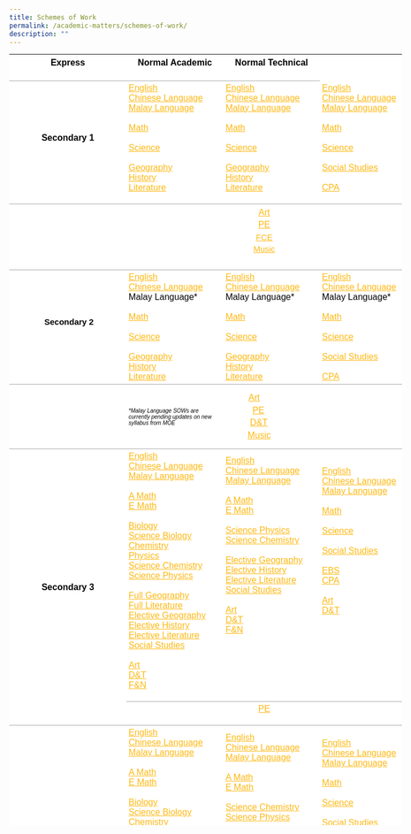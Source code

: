 ```yaml
---
title: Schemes of Work
permalink: /academic-matters/schemes-of-work/
description: ""
---
```

<table class="ive_eobj_center iveo_table ives_tab_simple" style="margin: auto; outline: 0px; padding: 0px; border-collapse: collapse; clear: both; border: none; color: rgb(0, 0, 0); font-family: Poppins, sans-serif; font-size: 16px; font-style: normal; font-variant-ligatures: normal; font-variant-caps: normal; font-weight: 400; letter-spacing: normal; orphans: 2; text-align: left; text-transform: none; white-space: normal; widows: 2; word-spacing: 0px; -webkit-text-stroke-width: 0px; background-color: rgb(255, 255, 255); text-decoration-thickness: initial; text-decoration-style: initial; text-decoration-color: initial; width: 711px; height: 1395px;"><tbody class="" style="margin: 0px; outline: 0px; padding: 0px;"><tr class="" style="margin: 0px; outline: 0px; padding: 0px;"><td width="140" class="" style="margin: 0px; outline: 0px; padding: 4px; text-align: left; background-color: transparent; border-bottom: 1px solid rgb(170, 170, 170); color: inherit; width: 206px;"><p class="" align="center" style="margin: 0px 0px 1em; outline: 0px; padding: 0px; line-height: 22.4px;"><b class="" style="margin: 0px; outline: 0px; padding: 0px;">Express</b></p></td><td width="142" class="" style="margin: 0px; outline: 0px; padding: 4px; text-align: left; background-color: transparent; border-bottom: 1px solid rgb(170, 170, 170); color: inherit; width: 168px;"><p class="" align="center" style="margin: 0px 0px 1em; outline: 0px; padding: 0px; line-height: 22.4px;"><b class="" style="margin: 0px; outline: 0px; padding: 0px;">Normal Academic</b></p></td><td width="142" class="" style="margin: 0px; outline: 0px; padding: 4px; text-align: left; background-color: transparent; border-bottom: 1px solid rgb(170, 170, 170); color: inherit; width: 168px;"><p class="" align="center" style="margin: 0px 0px 1em; outline: 0px; padding: 0px; line-height: 22.4px;"><b class="" style="margin: 0px; outline: 0px; padding: 0px;">Normal Technical</b></p></td></tr><tr class="" style="margin: 0px; outline: 0px; padding: 0px;"><td width="143" class="" style="margin: 0px; outline: 0px; padding: 4px; text-align: left; background-color: transparent; border-bottom: 1px solid rgb(170, 170, 170); color: inherit;"><p class="" align="center" style="margin: 0px 0px 1em; outline: 0px; padding: 0px; line-height: 22.4px;"><b class="" style="margin: 0px; outline: 0px; padding: 0px;">Secondary 1</b></p></td><td width="140" class="" style="margin: 0px; outline: 0px; padding: 4px; text-align: left; background-color: transparent; border-bottom: 1px solid rgb(170, 170, 170); color: inherit;"><a href="/files/1E%20EL%20SOW%20Outline%202022.pdf" target="" style="margin: 0px; outline: 0px; padding: 0px; color: rgb(253, 184, 19); font-weight: 500; text-decoration: underline;">English</a><br style="margin: 0px; outline: 0px; padding: 0px;"><a href="/files/1E%20CL%20SOW%202022%20(Parents).pdf" target="" style="margin: 0px; outline: 0px; padding: 0px; color: rgb(253, 184, 19); font-weight: 500; text-decoration: underline;">Chinese Language</a><br style="margin: 0px; outline: 0px; padding: 0px;"><a href="/files/1E%20ML%20Semester%201%20SOW%20for%20Parents%202022.pdf" target="" style="margin: 0px; outline: 0px; padding: 0px; color: rgb(253, 184, 19); font-weight: 500; text-decoration: underline;">Malay Language</a><br style="margin: 0px; outline: 0px; padding: 0px;"><br style="margin: 0px; outline: 0px; padding: 0px;"><a href="/files/1E%20Math%20SOW%202022%20for%20Parents.pdf" target="" style="margin: 0px; outline: 0px; padding: 0px; color: rgb(253, 184, 19); font-weight: 500; text-decoration: underline;">Math</a><br style="margin: 0px; outline: 0px; padding: 0px;"><br style="margin: 0px; outline: 0px; padding: 0px;"><a href="/files/1ENA%20Lower%20Sec%20Science%20SOW%202022%20(Parents).pdf" target="" style="margin: 0px; outline: 0px; padding: 0px; color: rgb(253, 184, 19); font-weight: 500; text-decoration: underline;">Science</a><br style="margin: 0px; outline: 0px; padding: 0px;"><br style="margin: 0px; outline: 0px; padding: 0px;"><a href="/files/1E%20GY%20SOW%202022%20(Parents).pdf" target="" style="margin: 0px; outline: 0px; padding: 0px; color: rgb(253, 184, 19); font-weight: 500; text-decoration: underline;">Geography</a><br style="margin: 0px; outline: 0px; padding: 0px;"><a href="/files/1E%20HY%20SOW%202022%20(Parents).pdf" target="" style="margin: 0px; outline: 0px; padding: 0px; color: rgb(253, 184, 19); font-weight: 500; text-decoration: underline;">History</a><br style="margin: 0px; outline: 0px; padding: 0px;"><a href="/files/1E_NA%20Lit%20SOW%20Outline%202022.pdf" target="" style="margin: 0px; outline: 0px; padding: 0px; color: rgb(253, 184, 19); font-weight: 500; text-decoration: underline;">Literature</a><br style="margin: 0px; outline: 0px; padding: 0px;"><p class="" style="margin: 0px 0px 1em; outline: 0px; padding: 0px; line-height: 22.4px;"></p></td><td width="142" class="" style="margin: 0px; outline: 0px; padding: 4px; text-align: left; background-color: transparent; border-bottom: 1px solid rgb(170, 170, 170); color: inherit;"><a href="/files/1NA%20EL%20SOW%20Outline%202022.pdf" target="" style="margin: 0px; outline: 0px; padding: 0px; color: rgb(253, 184, 19); font-weight: 500; text-decoration: underline;">English</a><br style="margin: 0px; outline: 0px; padding: 0px;"><a href="/files/1N%20CL%20SOW%202022%20(Parents).pdf" target="" style="margin: 0px; outline: 0px; padding: 0px; color: rgb(253, 184, 19); font-weight: 500; text-decoration: underline;">Chinese Language</a><br style="margin: 0px; outline: 0px; padding: 0px;"><a href="/files/1NA%20ML%20Semester%201%20SOW%20for%20Parents%202022.pdf" target="" style="margin: 0px; outline: 0px; padding: 0px; color: rgb(253, 184, 19); font-weight: 500; text-decoration: underline;">Malay Language</a><br style="margin: 0px; outline: 0px; padding: 0px;"><br style="margin: 0px; outline: 0px; padding: 0px;"><a href="/files/1NA%20Math%20SOW%202022%20for%20Parents.pdf" target="" style="margin: 0px; outline: 0px; padding: 0px; color: rgb(253, 184, 19); font-weight: 500; text-decoration: underline;">Math</a><br style="margin: 0px; outline: 0px; padding: 0px;"><br style="margin: 0px; outline: 0px; padding: 0px;"><a href="/files/1E_NA%20Lower%20Sec%20Science%20SOW%202022%20(Parents).pdf" target="" style="margin: 0px; outline: 0px; padding: 0px; color: rgb(253, 184, 19); font-weight: 500; text-decoration: underline;">Science</a><br style="margin: 0px; outline: 0px; padding: 0px;"><br style="margin: 0px; outline: 0px; padding: 0px;"><a href="/files/1N%20GY%20SOW%202022%20(Parents).pdf" target="" style="margin: 0px; outline: 0px; padding: 0px; color: rgb(253, 184, 19); font-weight: 500; text-decoration: underline;">Geography</a><br style="margin: 0px; outline: 0px; padding: 0px;"><a href="/files/1NA%20HY%20SOW%202022%20(Parents).pdf" target="" style="margin: 0px; outline: 0px; padding: 0px; color: rgb(253, 184, 19); font-weight: 500; text-decoration: underline;">History</a><br style="margin: 0px; outline: 0px; padding: 0px;"><a href="/files/1E-NA%20Lit%20SOW%20Outline%202022.pdf" target="" style="margin: 0px; outline: 0px; padding: 0px; color: rgb(253, 184, 19); font-weight: 500; text-decoration: underline;">Literature</a><br style="margin: 0px; outline: 0px; padding: 0px;"><p class="" style="margin: 0px 0px 1em; outline: 0px; padding: 0px; line-height: 22.4px;"></p></td><td width="142" class="" style="margin: 0px; outline: 0px; padding: 4px; text-align: left; background-color: transparent; border-bottom: 1px solid rgb(170, 170, 170); color: inherit;"><a href="/files/1NT%20EL%20SOW%20Outline%202022.pdf" target="" style="margin: 0px; outline: 0px; padding: 0px; color: rgb(253, 184, 19); font-weight: 500; text-decoration: underline;">English</a><br style="margin: 0px; outline: 0px; padding: 0px;"><a href="/files/1NT%20CL%20SOW%202022%20(Parents).pdf" target="" style="margin: 0px; outline: 0px; padding: 0px; color: rgb(253, 184, 19); font-weight: 500; text-decoration: underline;">Chinese Language</a><br style="margin: 0px; outline: 0px; padding: 0px;"><a href="/files/1NT%20ML%20Semester%201%20SOW%20for%20Parents%202022.pdf" target="" style="margin: 0px; outline: 0px; padding: 0px; color: rgb(253, 184, 19); font-weight: 500; text-decoration: underline;">Malay Language</a><br style="margin: 0px; outline: 0px; padding: 0px;"><br style="margin: 0px; outline: 0px; padding: 0px;"><a href="/files/1NT%20Math%20SOW%202022%20for%20Parents.pdf" target="" style="margin: 0px; outline: 0px; padding: 0px; color: rgb(253, 184, 19); font-weight: 500; text-decoration: underline;">Math</a><br style="margin: 0px; outline: 0px; padding: 0px;"><br style="margin: 0px; outline: 0px; padding: 0px;"><a href="/files/1NT%20LSS%20Science%20SOW%202022%20(Parents).pdf" target="" style="margin: 0px; outline: 0px; padding: 0px; color: rgb(253, 184, 19); font-weight: 500; text-decoration: underline;">Science</a><br style="margin: 0px; outline: 0px; padding: 0px;"><br style="margin: 0px; outline: 0px; padding: 0px;"><a href="/files/1NT%20SS%20SOW%202022%20(Parents).pdf" target="" style="margin: 0px; outline: 0px; padding: 0px; color: rgb(253, 184, 19); font-weight: 500; text-decoration: underline;">Social Studies</a><br style="margin: 0px; outline: 0px; padding: 0px;"><br style="margin: 0px; outline: 0px; padding: 0px;"><a href="/files/Sec%201NT%20CPA%20SOW%202022%20(Parents).pdf" target="" style="margin: 0px; outline: 0px; padding: 0px; color: rgb(253, 184, 19); font-weight: 500; text-decoration: underline;">CPA</a><br style="margin: 0px; outline: 0px; padding: 0px;"><p class="" style="margin: 0px 0px 1em; outline: 0px; padding: 0px; line-height: 22.4px;"></p></td></tr><tr style="margin: 0px; outline: 0px; padding: 0px;"><td style="margin: 0px; outline: 0px; padding: 4px; text-align: left; background-color: transparent; border-bottom: 1px solid rgb(170, 170, 170); color: inherit;">&nbsp;</td><td colspan="3" style="margin: 0px; outline: 0px; padding: 4px; text-align: left; background-color: transparent; border-bottom: 1px solid rgb(170, 170, 170); color: inherit;"><div style="margin: 0px; outline: 0px; padding: 0px; line-height: 22.4px; text-align: center;"><a href="/files/Sec%201%20Art%20SOW%202022%20(Parents).pdf" target="" style="margin: 0px; outline: 0px; padding: 0px; color: rgb(253, 184, 19); font-weight: 500; text-decoration: underline;">Art</a></div><div style="margin: 0px; outline: 0px; padding: 0px; line-height: 22.4px; text-align: center;"><a href="/files/Sec%201%20PE%20Semester%201%20SOW%20for%20Parents%202022.pdf" target="" style="margin: 0px; outline: 0px; padding: 0px; color: rgb(253, 184, 19); font-weight: 500; text-decoration: underline;">PE</a></div><div style="margin: 0px; outline: 0px; padding: 0px; line-height: 21.8508px; text-align: center;"><span style="margin: 0px; outline: 0px; padding: 0px; font-size: calc(0.104667vw + 14px);"><a href="/files/Sec%201%20FCE%20SOW%202022%20(Parents).pdf" target="" style="margin: 0px; outline: 0px; padding: 0px; color: rgb(253, 184, 19); font-weight: 500; text-decoration: underline;">FCE</a></span></div><div style="margin: 0px; outline: 0px; padding: 0px; line-height: 21.8508px; text-align: center;"><span style="margin: 0px; outline: 0px; padding: 0px; font-size: calc(0.104667vw + 14px);"><a href="/files/Sec%201%20Music%20SOW%20(for%20parents)%202022.pdf" target="" style="margin: 0px; outline: 0px; padding: 0px; color: rgb(253, 184, 19); font-weight: 500; text-decoration: underline;">Music</a></span></div><div style="margin: 0px; outline: 0px; padding: 0px; line-height: 21.8508px; text-align: center;"><br style="margin: 0px; outline: 0px; padding: 0px;"></div></td></tr><tr style="margin: 0px; outline: 0px; padding: 0px;"><td style="margin: 0px; outline: 0px; padding: 4px; text-align: left; background-color: transparent; border-bottom: 1px solid rgb(170, 170, 170); color: inherit;"><div style="margin: 0px; outline: 0px; padding: 0px; line-height: 22.4px; text-align: center;"><span style="margin: 0px; outline: 0px; padding: 0px; background-color: transparent; color: inherit; font-size: calc(0.104667vw + 14px);">&nbsp;</span><b style="margin: 0px; outline: 0px; padding: 0px; background-color: transparent; color: inherit; font-size: calc(0.104667vw + 14px);"></b><b class="" style="margin: 0px; outline: 0px; padding: 0px; background-color: transparent; color: inherit; font-family: Raleway, sans-serif; font-size: 15px;">Secondary 2</b></div><br style="margin: 0px; outline: 0px; padding: 0px;"></td><td style="margin: 0px; outline: 0px; padding: 4px; text-align: left; background-color: transparent; border-bottom: 1px solid rgb(170, 170, 170); color: inherit;"><a href="/files/2E%20EL%20SOW%20Outline%20EL%202022.pdf" target="" style="margin: 0px; outline: 0px; padding: 0px; color: rgb(253, 184, 19); font-weight: 500; text-decoration: underline;">English</a><br style="margin: 0px; outline: 0px; padding: 0px;"><a href="/files/2E%20CL%20Semester%201%20SOW%202022%20(Parents).pdf" target="" style="margin: 0px; outline: 0px; padding: 0px; color: rgb(253, 184, 19); font-weight: 500; text-decoration: underline;">Chinese Language</a><br style="margin: 0px; outline: 0px; padding: 0px;">Malay Language*&nbsp;<br style="margin: 0px; outline: 0px; padding: 0px;"><br style="margin: 0px; outline: 0px; padding: 0px;"><a href="/files/2E%20Math%20SOW%202022%20for%20Parents.pdf" target="" style="margin: 0px; outline: 0px; padding: 0px; color: rgb(253, 184, 19); font-weight: 500; text-decoration: underline;">Math</a><br style="margin: 0px; outline: 0px; padding: 0px;"><br style="margin: 0px; outline: 0px; padding: 0px;"><a href="/files/2ENA%20Lower%20Sec%20Science%20SOW%202022%20(Parents).pdf" target="" style="margin: 0px; outline: 0px; padding: 0px; color: rgb(253, 184, 19); font-weight: 500; text-decoration: underline;">Science</a><br style="margin: 0px; outline: 0px; padding: 0px;"><br style="margin: 0px; outline: 0px; padding: 0px;"><a href="/files/2E%20GY%20SOW%202022%20(Parents).pdf" target="" style="margin: 0px; outline: 0px; padding: 0px; color: rgb(253, 184, 19); font-weight: 500; text-decoration: underline;">Geography</a><br style="margin: 0px; outline: 0px; padding: 0px;"><a href="/files/2E%20HY%20SOW%202022%20(Parents).pdf" target="" style="margin: 0px; outline: 0px; padding: 0px; color: rgb(253, 184, 19); font-weight: 500; text-decoration: underline;">History</a><br style="margin: 0px; outline: 0px; padding: 0px;"><a href="/files/2E_NA%20Lit%20SOW%20Outline%202022.pdf" target="" style="margin: 0px; outline: 0px; padding: 0px; color: rgb(253, 184, 19); font-weight: 500; text-decoration: underline;">Literature</a></td><td style="margin: 0px; outline: 0px; padding: 4px; text-align: left; background-color: transparent; border-bottom: 1px solid rgb(170, 170, 170); color: inherit;"><a href="/files/2NA%20EL%20SOW%20Outline%202022.pdf" target="" style="margin: 0px; outline: 0px; padding: 0px; color: rgb(253, 184, 19); font-weight: 500; text-decoration: underline;">English</a><br style="margin: 0px; outline: 0px; padding: 0px;"><a href="/files/2N%20CL%20Semester%201%20SOW%202022%20(Parents).pdf" target="" style="margin: 0px; outline: 0px; padding: 0px; color: rgb(253, 184, 19); font-weight: 500; text-decoration: underline;">Chinese Language</a><br style="margin: 0px; outline: 0px; padding: 0px;">Malay Language*<br style="margin: 0px; outline: 0px; padding: 0px;"><br style="margin: 0px; outline: 0px; padding: 0px;"><a href="/files/2NA%20Math%20SOW%202022%20for%20Parents.pdf" target="" style="margin: 0px; outline: 0px; padding: 0px; color: rgb(253, 184, 19); font-weight: 500; text-decoration: underline;">Math</a><br style="margin: 0px; outline: 0px; padding: 0px;"><br style="margin: 0px; outline: 0px; padding: 0px;"><a href="/files/2E_NA%20Lower%20Sec%20Science%20SOW%202022%20(Parents).pdf" target="" style="margin: 0px; outline: 0px; padding: 0px; color: rgb(253, 184, 19); font-weight: 500; text-decoration: underline;">Science</a><br style="margin: 0px; outline: 0px; padding: 0px;"><br style="margin: 0px; outline: 0px; padding: 0px;"><a href="/files/2NA%20GY%20SOW%202022%20(Parents).pdf" target="" style="margin: 0px; outline: 0px; padding: 0px; color: rgb(253, 184, 19); font-weight: 500; text-decoration: underline;">Geography</a><br style="margin: 0px; outline: 0px; padding: 0px;"><a href="/files/2NA%20HY%20SOW%202022%20(Parents).pdf" target="" style="margin: 0px; outline: 0px; padding: 0px; color: rgb(253, 184, 19); font-weight: 500; text-decoration: underline;">History</a><br style="margin: 0px; outline: 0px; padding: 0px;"><a href="/files/2E-NA%20Lit%20SOW%20Outline%202022.pdf" target="" style="margin: 0px; outline: 0px; padding: 0px; color: rgb(253, 184, 19); font-weight: 500; text-decoration: underline;">Literature</a></td><td style="margin: 0px; outline: 0px; padding: 4px; text-align: left; background-color: transparent; border-bottom: 1px solid rgb(170, 170, 170); color: inherit;"><a href="/files/2NT%20EL%20SOW%20Outline%202022.pdf" target="" style="margin: 0px; outline: 0px; padding: 0px; color: rgb(253, 184, 19); font-weight: 500; text-decoration: underline;">English</a><br style="margin: 0px; outline: 0px; padding: 0px;"><a href="/files/2NT%20CL%20Semester%201%20SOW%202022%20(Parents).pdf" target="" style="margin: 0px; outline: 0px; padding: 0px; color: rgb(253, 184, 19); font-weight: 500; text-decoration: underline;">Chinese Language</a><br style="margin: 0px; outline: 0px; padding: 0px;">Malay Language*<br style="margin: 0px; outline: 0px; padding: 0px;"><br style="margin: 0px; outline: 0px; padding: 0px;"><a href="/files/2NT%20Math%20SOW%202022%20for%20Parents.pdf" target="" style="margin: 0px; outline: 0px; padding: 0px; color: rgb(253, 184, 19); font-weight: 500; text-decoration: underline;">Math</a><br style="margin: 0px; outline: 0px; padding: 0px;"><br style="margin: 0px; outline: 0px; padding: 0px;"><a href="/files/2NT%20LSS%20Science%20SOW%202022%20(Parents).pdf" target="" style="margin: 0px; outline: 0px; padding: 0px; color: rgb(253, 184, 19); font-weight: 500; text-decoration: underline;">Science</a><br style="margin: 0px; outline: 0px; padding: 0px;"><a href="https://woodgrovesec.moe.edu.sg/" style="margin: 0px; outline: 0px; padding: 0px; color: rgb(253, 184, 19); font-weight: 500; text-decoration: underline;"></a><br style="margin: 0px; outline: 0px; padding: 0px;"><a href="/files/2NT%20SS%20SOW%202022%20(Parents).pdf" target="" style="margin: 0px; outline: 0px; padding: 0px; color: rgb(253, 184, 19); font-weight: 500; text-decoration: underline;">Social Studies</a><br style="margin: 0px; outline: 0px; padding: 0px;"><br style="margin: 0px; outline: 0px; padding: 0px;"><a href="/files/Sec%202NT%20CPA%20SOW%202022%20(Parents).pdf" target="" style="margin: 0px; outline: 0px; padding: 0px; color: rgb(253, 184, 19); font-weight: 500; text-decoration: underline;">CPA</a></td></tr><tr style="margin: 0px; outline: 0px; padding: 0px;"><td style="margin: 0px; outline: 0px; padding: 4px; text-align: left; background-color: transparent; border-bottom: 1px solid rgb(170, 170, 170); color: inherit;">&nbsp;</td><td style="margin: 0px; outline: 0px; padding: 4px; text-align: left; background-color: transparent; border-bottom: 1px solid rgb(170, 170, 170); color: inherit;"><i style="margin: 0px; outline: 0px; padding: 0px;"><font size="1" style="margin: 0px; outline: 0px; padding: 0px;">*Malay Language SOWs are currently pending updates on new syllabus from MOE</font></i></td><td style="margin: 0px; outline: 0px; padding: 4px; text-align: left; background-color: transparent; border-bottom: 1px solid rgb(170, 170, 170); color: inherit;"><div style="margin: 0px; outline: 0px; padding: 0px; line-height: 22.4px; text-align: left;"><span style="margin: 0px; outline: 0px; padding: 0px; background-color: transparent; color: inherit; font-size: calc(0.104667vw + 14px);">&nbsp; &nbsp; &nbsp; &nbsp; &nbsp;&nbsp;</span><a href="/files/Sec%202%20Art%20SOW%202022%20(Parents).pdf" target="" style="margin: 0px; outline: 0px; padding: 0px; color: rgb(253, 184, 19); font-weight: 500; text-decoration: underline;">Art</a></div><div style="margin: 0px; outline: 0px; padding: 0px; line-height: 22.4px; text-align: left;">&nbsp; &nbsp; &nbsp; &nbsp; &nbsp; &nbsp;<a href="/files/Sec%202%20PE%20Semester%201%20SOW%20for%20Parents%202022.pdf" target="" style="margin: 0px; outline: 0px; padding: 0px; color: rgb(253, 184, 19); font-weight: 500; text-decoration: underline;">PE</a></div><div style="margin: 0px; outline: 0px; padding: 0px; line-height: 22.4px; text-align: left;">&nbsp; &nbsp; &nbsp; &nbsp; &nbsp;<span>&nbsp;</span><a href="/files/Sec%202%20D&T%20SOW%202022%20(Parents).pdf" target="" style="margin: 0px; outline: 0px; padding: 0px; color: rgb(253, 184, 19); font-weight: 500; text-decoration: underline;">D&amp;T</a></div><div style="margin: 0px; outline: 0px; padding: 0px; line-height: 22.4px; text-align: left;">&nbsp; &nbsp; &nbsp; &nbsp; &nbsp;<a href="/files/Sec%202%20Music%20SOW%20(for%20parents)%202022.pdf" target="" style="margin: 0px; outline: 0px; padding: 0px; color: rgb(253, 184, 19); font-weight: 500; text-decoration: underline;">Music</a></div></td><td style="margin: 0px; outline: 0px; padding: 4px; text-align: left; background-color: transparent; border-bottom: 1px solid rgb(170, 170, 170); color: inherit;">&nbsp;<br style="margin: 0px; outline: 0px; padding: 0px;"><br style="margin: 0px; outline: 0px; padding: 0px;"><br style="margin: 0px; outline: 0px; padding: 0px;"><br style="margin: 0px; outline: 0px; padding: 0px;"><br style="margin: 0px; outline: 0px; padding: 0px;"><br style="margin: 0px; outline: 0px; padding: 0px;"></td></tr><tr class="" style="margin: 0px; outline: 0px; padding: 0px;"><td width="143" rowspan="2" class="" style="margin: 0px; outline: 0px; padding: 4px; text-align: left; background-color: transparent; border-bottom: 1px solid rgb(170, 170, 170); color: inherit;"><br style="margin: 0px; outline: 0px; padding: 0px;"><p class="" align="center" style="margin: 0px 0px 1em; outline: 0px; padding: 0px; line-height: 22.4px;"><b class="" style="margin: 0px; outline: 0px; padding: 0px;">Secondary 3</b></p></td><td width="140" class="" style="margin: 0px; outline: 0px; padding: 4px; text-align: left; background-color: transparent; border-bottom: 1px solid rgb(170, 170, 170); color: inherit;"><a href="[](/files/3E%20EL%20SOW%20Outline%202022.pdf)" target="" style="margin: 0px; outline: 0px; padding: 0px; color: rgb(253, 184, 19); font-weight: 500; text-decoration: underline;">English</a><br style="margin: 0px; outline: 0px; padding: 0px;"><a href="[](/files/3E%20CL%20SOW%202022%20(Parents).pdf)" target="" style="margin: 0px; outline: 0px; padding: 0px; color: rgb(253, 184, 19); font-weight: 500; text-decoration: underline;">Chinese Language</a><br style="margin: 0px; outline: 0px; padding: 0px;"><a href="[](/files/3E%20ML%20Semester%201%20SOW%20for%20Parents%202022.pdf)" target="" style="margin: 0px; outline: 0px; padding: 0px; color: rgb(253, 184, 19); font-weight: 500; text-decoration: underline;">Malay Language</a><br style="margin: 0px; outline: 0px; padding: 0px;"><br style="margin: 0px; outline: 0px; padding: 0px;"><a href="[](/files/3E%20AMaths%20SOW%202022%20for%20Parents.pdf)" target="" style="margin: 0px; outline: 0px; padding: 0px; color: rgb(253, 184, 19); font-weight: 500; text-decoration: underline;">A Math</a><br style="margin: 0px; outline: 0px; padding: 0px;"><a href="[](/files/3E%20EMath%20SOW%202022%20for%20Parents.pdf)" target="" style="margin: 0px; outline: 0px; padding: 0px; color: rgb(253, 184, 19); font-weight: 500; text-decoration: underline;">E Math</a><br style="margin: 0px; outline: 0px; padding: 0px;"><br style="margin: 0px; outline: 0px; padding: 0px;"><a href="[](/files/3E%20Biology%206093%20SOW%202022%20(Parents).pdf)" target="" style="margin: 0px; outline: 0px; padding: 0px; color: rgb(253, 184, 19); font-weight: 500; text-decoration: underline;">Biology</a><br style="margin: 0px; outline: 0px; padding: 0px;"><a href="[](/files/3E%20Sci(Bio)%205078%20SOW%202022%20(Parents).pdf)" target="" style="margin: 0px; outline: 0px; padding: 0px; color: rgb(253, 184, 19); font-weight: 500; text-decoration: underline;">Science Biology</a><br style="margin: 0px; outline: 0px; padding: 0px;"><a href="[](/files/3E%20Chemistry%206092%20SOW%202022%20(Parents).pdf)" target="" style="margin: 0px; outline: 0px; padding: 0px; color: rgb(253, 184, 19); font-weight: 500; text-decoration: underline;">Chemistry</a><br style="margin: 0px; outline: 0px; padding: 0px;"><a href="[](/files/3E%20Physics%206091%20SOW%202022%20(Parents).pdf)" target="" style="margin: 0px; outline: 0px; padding: 0px; color: rgb(253, 184, 19); font-weight: 500; text-decoration: underline;">Physics</a><br style="margin: 0px; outline: 0px; padding: 0px;"><a href="[](/files/3E%20Sci(Chem)%205076_5078%20SOW%202022%20(Parents).pdf)" target="" style="margin: 0px; outline: 0px; padding: 0px; color: rgb(253, 184, 19); font-weight: 500; text-decoration: underline;">Science Chemistry</a><br style="margin: 0px; outline: 0px; padding: 0px;"><a href="[](/files/3E%20Sci(Phys)%205076%20SOW%202022%20(Parents).pdf)" target="" style="margin: 0px; outline: 0px; padding: 0px; color: rgb(253, 184, 19); font-weight: 500; text-decoration: underline;">Science Physics</a><br style="margin: 0px; outline: 0px; padding: 0px;"><br style="margin: 0px; outline: 0px; padding: 0px;"><a href="[](/files/3E%20Full%20GY%20SOW%202022%20(Parents).pdf)" target="" style="margin: 0px; outline: 0px; padding: 0px; color: rgb(253, 184, 19); font-weight: 500; text-decoration: underline;">Full Geography</a><br style="margin: 0px; outline: 0px; padding: 0px;"><a href="[](/files/3E%20Lit%20(Pure)%20SOW%20Outline%202022.pdf)" target="" style="margin: 0px; outline: 0px; padding: 0px; color: rgb(253, 184, 19); font-weight: 500; text-decoration: underline;">Full Literature</a><br style="margin: 0px; outline: 0px; padding: 0px;"><a href="[](/files/3E%20GY%20(Elective)%20SOW%202022%20(Parents).pdf)" target="" style="margin: 0px; outline: 0px; padding: 0px; color: rgb(253, 184, 19); font-weight: 500; text-decoration: underline;">Elective Geography</a><br style="margin: 0px; outline: 0px; padding: 0px;"><a href="[](/files/3E%20HY%20SOW%202022%20(Parents).pdf)" target="" style="margin: 0px; outline: 0px; padding: 0px; color: rgb(253, 184, 19); font-weight: 500; text-decoration: underline;">Elective&nbsp;History</a><br style="margin: 0px; outline: 0px; padding: 0px;"><a href="[](/files/3E%20Lit%20(Elective)%20SOW%20Outline%202022.pdf)" target="" style="margin: 0px; outline: 0px; padding: 0px; color: rgb(253, 184, 19); font-weight: 500; text-decoration: underline;">Elective&nbsp;Literature</a><br style="margin: 0px; outline: 0px; padding: 0px;"><a href="[](/files/3E%20SS%20SOW%202022%20(Parents).pdf)" target="" style="margin: 0px; outline: 0px; padding: 0px; color: rgb(253, 184, 19); font-weight: 500; text-decoration: underline;">Social Studies</a><br style="margin: 0px; outline: 0px; padding: 0px;"><br style="margin: 0px; outline: 0px; padding: 0px;"><a href="[](/files/3E%20Art%20SOW%202022%20(Parents).pdf)" target="" style="margin: 0px; outline: 0px; padding: 0px; color: rgb(253, 184, 19); font-weight: 500; text-decoration: underline;">Art</a><br style="margin: 0px; outline: 0px; padding: 0px;"><a href="[](/files/3E%20D&T%20SOW%202022%20(Parents).pdf)" target="" style="margin: 0px; outline: 0px; padding: 0px; color: rgb(253, 184, 19); font-weight: 500; text-decoration: underline;">D&amp;T</a><br style="margin: 0px; outline: 0px; padding: 0px;"><a href="[](/files/3E%20F&N%20SOW%202022%20(Parents).pdf)" target="" style="margin: 0px; outline: 0px; padding: 0px; color: rgb(253, 184, 19); font-weight: 500; text-decoration: underline;">F&amp;N</a><br style="margin: 0px; outline: 0px; padding: 0px;"><p class="" style="margin: 0px 0px 1em; outline: 0px; padding: 0px; line-height: 22.4px;"></p></td><td width="142" class="" style="margin: 0px; outline: 0px; padding: 4px; text-align: left; background-color: transparent; border-bottom: 1px solid rgb(170, 170, 170); color: inherit;"><a href="https://woodgrovesec.moe.edu.sg/qql/slot/u609/Academic%20Matters/2022/SOW/English/English/3NA%20EL%20SOW%20Outline%202022.pdf" target="" style="margin: 0px; outline: 0px; padding: 0px; color: rgb(253, 184, 19); font-weight: 500; text-decoration: underline;">English</a><br style="margin: 0px; outline: 0px; padding: 0px;"><a href="https://woodgrovesec.moe.edu.sg/qql/slot/u609/Academic%20Matters/2022/SOW/Mother%20Tongue/CL%20Unit/3NA%20CL%20SOW%202022%20(Parents).pdf" target="" style="margin: 0px; outline: 0px; padding: 0px; color: rgb(253, 184, 19); font-weight: 500; text-decoration: underline;">Chinese Language</a><br style="margin: 0px; outline: 0px; padding: 0px;"><a href="https://woodgrovesec.moe.edu.sg/qql/slot/u609/Academic%20Matters/2022/SOW/Mother%20Tongue/ML%20Unit/3NA%20ML%20Semester%201%20SOW%20for%20Parents%202022.pdf" target="" style="margin: 0px; outline: 0px; padding: 0px; color: rgb(253, 184, 19); font-weight: 500; text-decoration: underline;">Malay Language</a><br style="margin: 0px; outline: 0px; padding: 0px;"><br style="margin: 0px; outline: 0px; padding: 0px;"><a href="https://woodgrovesec.moe.edu.sg/qql/slot/u609/Academic%20Matters/2022/SOW/Mathematics/3NA%20AMath%20SOW%202022%20for%20Parents.pdf" target="" style="margin: 0px; outline: 0px; padding: 0px; color: rgb(253, 184, 19); font-weight: 500; text-decoration: underline;">A Math</a><br style="margin: 0px; outline: 0px; padding: 0px;"><a href="https://woodgrovesec.moe.edu.sg/qql/slot/u609/Academic%20Matters/2022/SOW/Mathematics/3NA%20EMath%20SOW%202022%20for%20Parents.pdf" target="" style="margin: 0px; outline: 0px; padding: 0px; color: rgb(253, 184, 19); font-weight: 500; text-decoration: underline;">E Math</a><br style="margin: 0px; outline: 0px; padding: 0px;"><br style="margin: 0px; outline: 0px; padding: 0px;"><a href="https://woodgrovesec.moe.edu.sg/qql/slot/u609/Academic%20Matters/2022/SOW/Science/3NA%20Sci(Phys)%205105%20SOW%202022%20(Parents).pdf" target="" style="margin: 0px; outline: 0px; padding: 0px; color: rgb(253, 184, 19); font-weight: 500; text-decoration: underline;">Science Physics</a><br style="margin: 0px; outline: 0px; padding: 0px;"><a href="https://woodgrovesec.moe.edu.sg/qql/slot/u609/Academic%20Matters/2022/SOW/Science/3NA%20Sci(Chem)%205105%20SOW%202022%20(Parents).pdf" target="" style="margin: 0px; outline: 0px; padding: 0px; color: rgb(253, 184, 19); font-weight: 500; text-decoration: underline;">Science Chemistry</a><br style="margin: 0px; outline: 0px; padding: 0px;"><br style="margin: 0px; outline: 0px; padding: 0px;"><a href="https://woodgrovesec.moe.edu.sg/qql/slot/u609/Academic%20Matters/2022/SOW/Humanities/Geography/3N%20GY%20(Elective)%20SOW%202022%20(Parents).pdf" target="" style="margin: 0px; outline: 0px; padding: 0px; color: rgb(253, 184, 19); font-weight: 500; text-decoration: underline;">Elective Geography</a><br style="margin: 0px; outline: 0px; padding: 0px;"><a href="https://woodgrovesec.moe.edu.sg/qql/slot/u609/Academic%20Matters/2022/SOW/Humanities/History/3NA%20HY%20SOW%202022%20(Parents).pdf" target="" style="margin: 0px; outline: 0px; padding: 0px; color: rgb(253, 184, 19); font-weight: 500; text-decoration: underline;">Elective History</a><br style="margin: 0px; outline: 0px; padding: 0px;"><a href="https://woodgrovesec.moe.edu.sg/qql/slot/u609/Academic%20Matters/2022/SOW/English/Literature/3NA%20Lit%20(Elective)%20SOW%20Outline%202022.pdf" target="" style="margin: 0px; outline: 0px; padding: 0px; color: rgb(253, 184, 19); font-weight: 500; text-decoration: underline;">Elective Literature</a><br style="margin: 0px; outline: 0px; padding: 0px;"><a href="https://woodgrovesec.moe.edu.sg/qql/slot/u609/Academic%20Matters/2022/SOW/Humanities/Social%20Studies/3NA%20SS%20SOW%202022%20(Parents).pdf" target="" style="margin: 0px; outline: 0px; padding: 0px; color: rgb(253, 184, 19); font-weight: 500; text-decoration: underline;">Social Studies</a><br style="margin: 0px; outline: 0px; padding: 0px;"><br style="margin: 0px; outline: 0px; padding: 0px;"><a href="https://woodgrovesec.moe.edu.sg/qql/slot/u609/Academic%20Matters/2022/SOW/Craft%20and%20Technology/Art/3NA%20Art%20SOW%202022%20(Parents).pdf" target="" style="margin: 0px; outline: 0px; padding: 0px; color: rgb(253, 184, 19); font-weight: 500; text-decoration: underline;">Art</a><br style="margin: 0px; outline: 0px; padding: 0px;"><a href="https://woodgrovesec.moe.edu.sg/qql/slot/u609/Academic%20Matters/2022/SOW/Craft%20and%20Technology/D&amp;T/3NA%20D&amp;T%20SOW%202022%20(Parents).pdf" target="" style="margin: 0px; outline: 0px; padding: 0px; color: rgb(253, 184, 19); font-weight: 500; text-decoration: underline;">D&amp;T</a><br style="margin: 0px; outline: 0px; padding: 0px;"><a href="https://woodgrovesec.moe.edu.sg/qql/slot/u609/Academic%20Matters/2022/SOW/Craft%20and%20Technology/NFS/3NA%20F&amp;N%20SOW%202022%20(Parents).pdf" target="" style="margin: 0px; outline: 0px; padding: 0px; color: rgb(253, 184, 19); font-weight: 500; text-decoration: underline;">F&amp;N</a><br style="margin: 0px; outline: 0px; padding: 0px;"><br style="margin: 0px; outline: 0px; padding: 0px;"><br style="margin: 0px; outline: 0px; padding: 0px;"><br style="margin: 0px; outline: 0px; padding: 0px;"><br style="margin: 0px; outline: 0px; padding: 0px;"><br style="margin: 0px; outline: 0px; padding: 0px;"><br style="margin: 0px; outline: 0px; padding: 0px;"></td><td width="142" class="" style="margin: 0px; outline: 0px; padding: 4px; text-align: left; background-color: transparent; border-bottom: 1px solid rgb(170, 170, 170); color: inherit;"><a href="https://woodgrovesec.moe.edu.sg/qql/slot/u609/Academic%20Matters/2022/SOW/English/English/3NT%20EL%20SOW%20Outline%202022.pdf" target="" style="margin: 0px; outline: 0px; padding: 0px; color: rgb(253, 184, 19); font-weight: 500; text-decoration: underline;">English</a><br style="margin: 0px; outline: 0px; padding: 0px;"><a href="https://woodgrovesec.moe.edu.sg/qql/slot/u609/Academic%20Matters/2022/SOW/Mother%20Tongue/CL%20Unit/3NT%20CL%20SOW%202022%20(Parents).pdf" target="" style="margin: 0px; outline: 0px; padding: 0px; color: rgb(253, 184, 19); font-weight: 500; text-decoration: underline;">Chinese Language</a><br style="margin: 0px; outline: 0px; padding: 0px;"><a href="https://woodgrovesec.moe.edu.sg/qql/slot/u609/Academic%20Matters/2022/SOW/Mother%20Tongue/ML%20Unit/3NT%20ML%20Semester%201%20SOW%20for%20Parents%202022.pdf" target="" style="margin: 0px; outline: 0px; padding: 0px; color: rgb(253, 184, 19); font-weight: 500; text-decoration: underline;">Malay Language</a><br style="margin: 0px; outline: 0px; padding: 0px;"><br style="margin: 0px; outline: 0px; padding: 0px;"><a href="https://woodgrovesec.moe.edu.sg/qql/slot/u609/Academic%20Matters/2022/SOW/Mathematics/3NT%20Math%20SOW%202022%20for%20Parents.pdf" target="" style="margin: 0px; outline: 0px; padding: 0px; color: rgb(253, 184, 19); font-weight: 500; text-decoration: underline;">Math</a><br style="margin: 0px; outline: 0px; padding: 0px;"><br style="margin: 0px; outline: 0px; padding: 0px;"><a href="https://woodgrovesec.moe.edu.sg/qql/slot/u609/Academic%20Matters/2022/SOW/Science/3NT%20Science%205148%20SOW%202022%20(Parents).pdf" target="" style="margin: 0px; outline: 0px; padding: 0px; color: rgb(253, 184, 19); font-weight: 500; text-decoration: underline;">Science</a><br style="margin: 0px; outline: 0px; padding: 0px;"><br style="margin: 0px; outline: 0px; padding: 0px;"><a href="https://woodgrovesec.moe.edu.sg/qql/slot/u609/Academic%20Matters/2022/SOW/Humanities/Social%20Studies/3NT%20SS%20SOW%202022%20(Parents).pdf" target="" style="margin: 0px; outline: 0px; padding: 0px; color: rgb(253, 184, 19); font-weight: 500; text-decoration: underline;">Social Studies</a><br style="margin: 0px; outline: 0px; padding: 0px;"><br style="margin: 0px; outline: 0px; padding: 0px;"><a href="https://woodgrovesec.moe.edu.sg/qql/slot/u609/Academic%20Matters/2022/SOW/ICT/EBS/Sec%203NT%20EBS%20SOW%202022%20(Parents).pdf" target="" style="margin: 0px; outline: 0px; padding: 0px; color: rgb(253, 184, 19); font-weight: 500; text-decoration: underline;">EBS</a><br style="margin: 0px; outline: 0px; padding: 0px;"><a href="https://woodgrovesec.moe.edu.sg/qql/slot/u609/Academic%20Matters/2022/SOW/ICT/CPA/Sec%203NT%20CPA%20SOW%202022%20(Parents).pdf" target="" style="margin: 0px; outline: 0px; padding: 0px; color: rgb(253, 184, 19); font-weight: 500; text-decoration: underline;">CPA</a><br style="margin: 0px; outline: 0px; padding: 0px;"><br style="margin: 0px; outline: 0px; padding: 0px;"><a href="https://woodgrovesec.moe.edu.sg/qql/slot/u609/Academic%20Matters/2022/SOW/Craft%20and%20Technology/Art/3NT%20Art%20SOW%202022%20(Parents).pdf" target="" style="margin: 0px; outline: 0px; padding: 0px; color: rgb(253, 184, 19); font-weight: 500; text-decoration: underline;">Art</a><br style="margin: 0px; outline: 0px; padding: 0px;"><a href="https://woodgrovesec.moe.edu.sg/qql/slot/u609/Academic%20Matters/2022/SOW/Craft%20and%20Technology/D&amp;T/3NT%20D&amp;T%20SOW%202022%20(Parents).pdf" target="" style="margin: 0px; outline: 0px; padding: 0px; color: rgb(253, 184, 19); font-weight: 500; text-decoration: underline;">D&amp;T</a><br style="margin: 0px; outline: 0px; padding: 0px;"><br style="margin: 0px; outline: 0px; padding: 0px;"><br style="margin: 0px; outline: 0px; padding: 0px;"><br style="margin: 0px; outline: 0px; padding: 0px;"><br style="margin: 0px; outline: 0px; padding: 0px;"><br style="margin: 0px; outline: 0px; padding: 0px;"><br style="margin: 0px; outline: 0px; padding: 0px;"><p class="" style="margin: 0px 0px 1em; outline: 0px; padding: 0px; line-height: 22.4px;"></p></td></tr><tr class="" style="margin: 0px; outline: 0px; padding: 0px;"><td width="423" colspan="3" class="" style="margin: 0px; outline: 0px; padding: 4px; text-align: center; background-color: transparent; border-bottom: 1px solid rgb(170, 170, 170); color: inherit;"><a href="https://woodgrovesec.moe.edu.sg/qql/slot/u609/Academic%20Matters/2022/SOW/PE/Sec%203%20PE%20Semester%201%20SOW%20for%20Parents%202022.pdf" target="" style="margin: 0px; outline: 0px; padding: 0px; color: rgb(253, 184, 19); font-weight: 500; text-decoration: underline;">PE</a><br style="margin: 0px; outline: 0px; padding: 0px;"><p class="" align="center" style="margin: 0px 0px 1em; outline: 0px; padding: 0px; line-height: 22.4px;"></p></td></tr><tr class="" style="margin: 0px; outline: 0px; padding: 0px;"><td width="143" rowspan="2" class="" style="margin: 0px; outline: 0px; padding: 4px; text-align: left; background-color: transparent; border-bottom: 1px solid rgb(170, 170, 170); color: inherit;"><p class="" align="center" style="margin: 0px 0px 1em; outline: 0px; padding: 0px; line-height: 22.4px;"><b class="" style="margin: 0px; outline: 0px; padding: 0px;">Secondary 4</b></p></td><td width="140" class="" style="margin: 0px; outline: 0px; padding: 4px; text-align: left; background-color: transparent; border-bottom: 1px solid rgb(170, 170, 170); color: inherit;"><a href="https://woodgrovesec.moe.edu.sg/qql/slot/u609/Academic%20Matters/2022/SOW/English/English/4E5N%20EL%20SOW%20Outline%202022.pdf" target="" style="margin: 0px; outline: 0px; padding: 0px; color: rgb(253, 184, 19); font-weight: 500; text-decoration: underline;">English</a><br style="margin: 0px; outline: 0px; padding: 0px;"><a href="https://woodgrovesec.moe.edu.sg/qql/slot/u609/Academic%20Matters/2022/SOW/Mother%20Tongue/CL%20Unit/4E5N%20CL%20SOW%202022%20(Parents).pdf" target="" style="margin: 0px; outline: 0px; padding: 0px; color: rgb(253, 184, 19); font-weight: 500; text-decoration: underline;">Chinese Language</a><br style="margin: 0px; outline: 0px; padding: 0px;"><a href="https://woodgrovesec.moe.edu.sg/qql/slot/u609/Academic%20Matters/2022/SOW/Mother%20Tongue/ML%20Unit/4E5N%20ML%20Semester%201%20SOW%20for%20Parents%202022.pdf" target="" style="margin: 0px; outline: 0px; padding: 0px; color: rgb(253, 184, 19); font-weight: 500; text-decoration: underline;">Malay Language</a><br style="margin: 0px; outline: 0px; padding: 0px;"><br style="margin: 0px; outline: 0px; padding: 0px;"><a href="https://woodgrovesec.moe.edu.sg/qql/slot/u609/Academic%20Matters/2022/SOW/Mathematics/4E%20AMath%20SOW%202022%20for%20Parents.pdf" target="" style="margin: 0px; outline: 0px; padding: 0px; color: rgb(253, 184, 19); font-weight: 500; text-decoration: underline;">A Math</a><br style="margin: 0px; outline: 0px; padding: 0px;"><a href="https://woodgrovesec.moe.edu.sg/qql/slot/u609/Academic%20Matters/2022/SOW/Mathematics/4E%20EMath%20SOW%202022%20for%20Parents.pdf" target="" style="margin: 0px; outline: 0px; padding: 0px; color: rgb(253, 184, 19); font-weight: 500; text-decoration: underline;">E Math</a><br style="margin: 0px; outline: 0px; padding: 0px;"><br style="margin: 0px; outline: 0px; padding: 0px;"><a href="https://woodgrovesec.moe.edu.sg/qql/slot/u609/Academic%20Matters/2022/SOW/Science/4E%20Biology%206093%20SOW%202022%20(Parents).pdf" target="" style="margin: 0px; outline: 0px; padding: 0px; color: rgb(253, 184, 19); font-weight: 500; text-decoration: underline;">Biology</a><br style="margin: 0px; outline: 0px; padding: 0px;"><a href="https://woodgrovesec.moe.edu.sg/qql/slot/u609/Academic%20Matters/2022/SOW/Science/4E%20Sci(Bio)%205078%20SOW%202022%20(Parents).pdf" target="" style="margin: 0px; outline: 0px; padding: 0px; color: rgb(253, 184, 19); font-weight: 500; text-decoration: underline;">Science Biology</a><br style="margin: 0px; outline: 0px; padding: 0px;"><a href="https://woodgrovesec.moe.edu.sg/qql/slot/u609/Academic%20Matters/2022/SOW/Science/4E%20Chemistry%206092%20SOW%202022%20(Parents).pdf" target="" style="margin: 0px; outline: 0px; padding: 0px; color: rgb(253, 184, 19); font-weight: 500; text-decoration: underline;">Chemistry</a><br style="margin: 0px; outline: 0px; padding: 0px;"><a href="https://woodgrovesec.moe.edu.sg/qql/slot/u609/Academic%20Matters/2022/SOW/Science/4E%20Sci(Chem)%205076_5078%20SOW%202022%20(Parents).pdf" target="" style="margin: 0px; outline: 0px; padding: 0px; color: rgb(253, 184, 19); font-weight: 500; text-decoration: underline;">Science Chemistry</a><br style="margin: 0px; outline: 0px; padding: 0px;"><a href="https://woodgrovesec.moe.edu.sg/qql/slot/u609/Academic%20Matters/2022/SOW/Science/4E%20Physics%206091%20SOW%202022%20(Parents).pdf" target="" style="margin: 0px; outline: 0px; padding: 0px; color: rgb(253, 184, 19); font-weight: 500; text-decoration: underline;">Physics</a><br style="margin: 0px; outline: 0px; padding: 0px;"><a href="https://woodgrovesec.moe.edu.sg/qql/slot/u609/Academic%20Matters/2022/SOW/Science/4E%20Sci(Phys)%205076%20SOW%202022%20(Parents).pdf" target="" style="margin: 0px; outline: 0px; padding: 0px; color: rgb(253, 184, 19); font-weight: 500; text-decoration: underline;">Science Physics</a><br style="margin: 0px; outline: 0px; padding: 0px;"><br style="margin: 0px; outline: 0px; padding: 0px;"><a href="https://woodgrovesec.moe.edu.sg/qql/slot/u609/Academic%20Matters/2022/SOW/Humanities/Geography/4E%20Full%20GY%20SOW%202022%20(Parents).pdf" target="" style="margin: 0px; outline: 0px; padding: 0px; color: rgb(253, 184, 19); font-weight: 500; text-decoration: underline;">Full Geography</a><br style="margin: 0px; outline: 0px; padding: 0px;"><a href="https://woodgrovesec.moe.edu.sg/qql/slot/u609/Academic%20Matters/2022/SOW/Humanities/Geography/4E%20GY%20(Elective)%20SOW%202022%20(Parents).pdf" target="" style="margin: 0px; outline: 0px; padding: 0px; color: rgb(253, 184, 19); font-weight: 500; text-decoration: underline;">Elective Geography</a><br style="margin: 0px; outline: 0px; padding: 0px;"><a href="https://woodgrovesec.moe.edu.sg/qql/slot/u609/Academic%20Matters/2022/SOW/Humanities/History/4E%20HY%20SOW%202022%20(Parents).pdf" target="" style="margin: 0px; outline: 0px; padding: 0px; color: rgb(253, 184, 19); font-weight: 500; text-decoration: underline;">Elective&nbsp;History</a><br style="margin: 0px; outline: 0px; padding: 0px;"><a href="https://woodgrovesec.moe.edu.sg/qql/slot/u609/Academic%20Matters/2022/SOW/English/Literature/4E%20Lit%20(Elective)%20SOW%20Outline%202022.pdf" target="" style="margin: 0px; outline: 0px; padding: 0px; color: rgb(253, 184, 19); font-weight: 500; text-decoration: underline;">Elective Literature</a><br style="margin: 0px; outline: 0px; padding: 0px;"><a href="https://woodgrovesec.moe.edu.sg/qql/slot/u609/Academic%20Matters/2022/SOW/Humanities/Social%20Studies/4E%20SS%20SOW%202022%20(Parents).pdf" target="" style="margin: 0px; outline: 0px; padding: 0px; color: rgb(253, 184, 19); font-weight: 500; text-decoration: underline;">Social Studies</a><br style="margin: 0px; outline: 0px; padding: 0px;"><br style="margin: 0px; outline: 0px; padding: 0px;"><a href="https://woodgrovesec.moe.edu.sg/qql/slot/u609/Academic%20Matters/2022/SOW/Craft%20and%20Technology/Art/4E5NA%20Art%20SOW%202022%20(Parents).pdf" target="" style="margin: 0px; outline: 0px; padding: 0px; color: rgb(253, 184, 19); font-weight: 500; text-decoration: underline;">Art</a><br style="margin: 0px; outline: 0px; padding: 0px;"><a href="https://woodgrovesec.moe.edu.sg/qql/slot/u609/Academic%20Matters/2022/SOW/Craft%20and%20Technology/D&amp;T/4E5N%20D&amp;T%20SOW%202022%20(Parents).pdf" target="" style="margin: 0px; outline: 0px; padding: 0px; color: rgb(253, 184, 19); font-weight: 500; text-decoration: underline;">D&amp;T</a><br style="margin: 0px; outline: 0px; padding: 0px;"><a href="https://woodgrovesec.moe.edu.sg/qql/slot/u609/Academic%20Matters/2022/SOW/Craft%20and%20Technology/NFS/4E5NA%20F&amp;N%20%20SOW%202022%20(Parents).pdf" target="" style="margin: 0px; outline: 0px; padding: 0px; color: rgb(253, 184, 19); font-weight: 500; text-decoration: underline;">F&amp;N</a></td><td width="142" class="" style="margin: 0px; outline: 0px; padding: 4px; text-align: left; background-color: transparent; border-bottom: 1px solid rgb(170, 170, 170); color: inherit;"><a href="https://woodgrovesec.moe.edu.sg/qql/slot/u609/Academic%20Matters/2022/SOW/English/English/4NA%20EL%20SOW%20Outline%202022.pdf" target="" style="margin: 0px; outline: 0px; padding: 0px; color: rgb(253, 184, 19); font-weight: 500; text-decoration: underline;">English</a><br style="margin: 0px; outline: 0px; padding: 0px;"><a href="https://woodgrovesec.moe.edu.sg/qql/slot/u609/Academic%20Matters/2022/SOW/Mother%20Tongue/CL%20Unit/4NA%20CL%20SOW%202022%20(Parents).pdf" target="" style="margin: 0px; outline: 0px; padding: 0px; color: rgb(253, 184, 19); font-weight: 500; text-decoration: underline;">Chinese Language</a><br style="margin: 0px; outline: 0px; padding: 0px;"><a href="https://woodgrovesec.moe.edu.sg/qql/slot/u609/Academic%20Matters/2022/SOW/Mother%20Tongue/ML%20Unit/4NA%20ML%20Semester%201%20SOW%20for%20Parents%202022.pdf" target="" style="margin: 0px; outline: 0px; padding: 0px; color: rgb(253, 184, 19); font-weight: 500; text-decoration: underline;">Malay Language</a><br style="margin: 0px; outline: 0px; padding: 0px;"><br style="margin: 0px; outline: 0px; padding: 0px;"><a href="https://woodgrovesec.moe.edu.sg/qql/slot/u609/Academic%20Matters/2022/SOW/Mathematics/4NA%20AMath%20SOW%202022%20for%20Parents.pdf" target="" style="margin: 0px; outline: 0px; padding: 0px; color: rgb(253, 184, 19); font-weight: 500; text-decoration: underline;">A Math</a><br style="margin: 0px; outline: 0px; padding: 0px;"><a href="https://woodgrovesec.moe.edu.sg/qql/slot/u609/Academic%20Matters/2022/SOW/Mathematics/4NA%20EMath%20SOW%202022%20for%20Parents.pdf" target="" style="margin: 0px; outline: 0px; padding: 0px; color: rgb(253, 184, 19); font-weight: 500; text-decoration: underline;">E Math</a><br style="margin: 0px; outline: 0px; padding: 0px;"><br style="margin: 0px; outline: 0px; padding: 0px;"><a href="https://woodgrovesec.moe.edu.sg/qql/slot/u609/Academic%20Matters/2022/SOW/Science/4NA%20Sci(Chem)%205105%20SOW%202022%20(Parents).pdf" target="" style="margin: 0px; outline: 0px; padding: 0px; color: rgb(253, 184, 19); font-weight: 500; text-decoration: underline;">Science Chemistry</a><br style="margin: 0px; outline: 0px; padding: 0px;"><a href="https://woodgrovesec.moe.edu.sg/qql/slot/u609/Academic%20Matters/2022/SOW/Science/4NA%20Sci(Phys)%20SOW%202022%20(Parents).pdf" target="" style="margin: 0px; outline: 0px; padding: 0px; color: rgb(253, 184, 19); font-weight: 500; text-decoration: underline;">Science Physics</a><br style="margin: 0px; outline: 0px; padding: 0px;"><br style="margin: 0px; outline: 0px; padding: 0px;"><a href="https://woodgrovesec.moe.edu.sg/qql/slot/u609/Academic%20Matters/2022/SOW/Humanities/Geography/4N%20GY%20(Elective)%20SOW%202022%20(Parents).pdf" target="" style="margin: 0px; outline: 0px; padding: 0px; color: rgb(253, 184, 19); font-weight: 500; text-decoration: underline;">Elective Geography</a><br style="margin: 0px; outline: 0px; padding: 0px;"><a href="https://woodgrovesec.moe.edu.sg/qql/slot/u609/Academic%20Matters/2022/SOW/English/Literature/4NA%20Lit%20(Elective)%20SOW%20Outline%202022.pdf" target="" style="margin: 0px; outline: 0px; padding: 0px; color: rgb(253, 184, 19); font-weight: 500; text-decoration: underline;">Elective Literature</a><br style="margin: 0px; outline: 0px; padding: 0px;"><a href="https://woodgrovesec.moe.edu.sg/qql/slot/u609/Academic%20Matters/2022/SOW/Humanities/Social%20Studies/4N%20SS%20SOW%202022%20(Parents).pdf" target="" style="margin: 0px; outline: 0px; padding: 0px; color: rgb(253, 184, 19); font-weight: 500; text-decoration: underline;">Social Studies</a><br style="margin: 0px; outline: 0px; padding: 0px;"><br style="margin: 0px; outline: 0px; padding: 0px;"><a href="https://woodgrovesec.moe.edu.sg/qql/slot/u609/Academic%20Matters/2022/SOW/Craft%20and%20Technology/Art/4NA%20Art%20SOW%202022%20(Parents).pdf" target="" style="margin: 0px; outline: 0px; padding: 0px; color: rgb(253, 184, 19); font-weight: 500; text-decoration: underline;">Art</a><br style="margin: 0px; outline: 0px; padding: 0px;"><a href="https://woodgrovesec.moe.edu.sg/qql/slot/u609/Academic%20Matters/2022/SOW/Craft%20and%20Technology/D&amp;T/4NA%20D&amp;T%20SOW%202022%20(Parents).pdf" target="" style="margin: 0px; outline: 0px; padding: 0px; color: rgb(253, 184, 19); font-weight: 500; text-decoration: underline;">D&amp;T</a><br style="margin: 0px; outline: 0px; padding: 0px;"><a href="https://woodgrovesec.moe.edu.sg/qql/slot/u609/Academic%20Matters/2022/SOW/Craft%20and%20Technology/NFS/4NA%20F&amp;N%20SOW%202022%20(Parents).pdf" target="" style="margin: 0px; outline: 0px; padding: 0px; color: rgb(253, 184, 19); font-weight: 500; text-decoration: underline;">F&amp;N</a><br style="margin: 0px; outline: 0px; padding: 0px;"><br style="margin: 0px; outline: 0px; padding: 0px;"><br style="margin: 0px; outline: 0px; padding: 0px;"><br style="margin: 0px; outline: 0px; padding: 0px;"><br style="margin: 0px; outline: 0px; padding: 0px;"><br style="margin: 0px; outline: 0px; padding: 0px;"></td><td width="142" class="" style="margin: 0px; outline: 0px; padding: 4px; text-align: left; background-color: transparent; border-bottom: 1px solid rgb(170, 170, 170); color: inherit;"><a href="https://woodgrovesec.moe.edu.sg/qql/slot/u609/Academic%20Matters/2022/SOW/English/English/4NT%20EL%20SOW%20Outline%202022.pdf" target="" style="margin: 0px; outline: 0px; padding: 0px; color: rgb(253, 184, 19); font-weight: 500; text-decoration: underline;">English</a><br style="margin: 0px; outline: 0px; padding: 0px;"><a href="https://woodgrovesec.moe.edu.sg/qql/slot/u609/Academic%20Matters/2022/SOW/Mother%20Tongue/CL%20Unit/4NT%20CL%20SOW%202022%20(Parents).pdf" target="" style="margin: 0px; outline: 0px; padding: 0px; color: rgb(253, 184, 19); font-weight: 500; text-decoration: underline;">Chinese Language</a><br style="margin: 0px; outline: 0px; padding: 0px;"><a href="https://woodgrovesec.moe.edu.sg/qql/slot/u609/Academic%20Matters/2022/SOW/Mother%20Tongue/ML%20Unit/4NT%20ML%20Semester%201%20SOW%20for%20Parents%202022.pdf" target="" style="margin: 0px; outline: 0px; padding: 0px; color: rgb(253, 184, 19); font-weight: 500; text-decoration: underline;">Malay Language</a><br style="margin: 0px; outline: 0px; padding: 0px;"><br style="margin: 0px; outline: 0px; padding: 0px;"><a href="https://woodgrovesec.moe.edu.sg/qql/slot/u609/Academic%20Matters/2022/SOW/Mathematics/4NT%20Math%20SOW%202022%20for%20Parents.pdf" target="" style="margin: 0px; outline: 0px; padding: 0px; color: rgb(253, 184, 19); font-weight: 500; text-decoration: underline;">Math</a><br style="margin: 0px; outline: 0px; padding: 0px;"><br style="margin: 0px; outline: 0px; padding: 0px;"><a href="https://woodgrovesec.moe.edu.sg/qql/slot/u609/Academic%20Matters/2022/SOW/Science/4NT%20Science%205148%20SOW%202022%20(Parents).pdf" target="" style="margin: 0px; outline: 0px; padding: 0px; color: rgb(253, 184, 19); font-weight: 500; text-decoration: underline;">Science</a><br style="margin: 0px; outline: 0px; padding: 0px;"><br style="margin: 0px; outline: 0px; padding: 0px;"><a href="https://woodgrovesec.moe.edu.sg/qql/slot/u609/Academic%20Matters/2022/SOW/Humanities/Social%20Studies/4NT%20SS%20SOW%202022%20(Parents).pdf" target="" style="margin: 0px; outline: 0px; padding: 0px; color: rgb(253, 184, 19); font-weight: 500; text-decoration: underline;">Social Studies</a><br style="margin: 0px; outline: 0px; padding: 0px;"><br style="margin: 0px; outline: 0px; padding: 0px;"><a href="https://woodgrovesec.moe.edu.sg/qql/slot/u609/Academic%20Matters/2022/SOW/ICT/EBS/Sec%204NT%20EBS%20SOW%202022%20(Parents).pdf" target="" style="margin: 0px; outline: 0px; padding: 0px; color: rgb(253, 184, 19); font-weight: 500; text-decoration: underline;">EBS</a><br style="margin: 0px; outline: 0px; padding: 0px;"><a href="https://woodgrovesec.moe.edu.sg/qql/slot/u609/Academic%20Matters/2022/SOW/ICT/CPA/Sec%204NT%20CPA%20SOW%202022%20(Parents).pdf" target="" style="margin: 0px; outline: 0px; padding: 0px; color: rgb(253, 184, 19); font-weight: 500; text-decoration: underline;">CPA</a><br style="margin: 0px; outline: 0px; padding: 0px;"><br style="margin: 0px; outline: 0px; padding: 0px;"><a href="https://woodgrovesec.moe.edu.sg/qql/slot/u609/Academic%20Matters/2022/SOW/Craft%20and%20Technology/Art/4NT%20Art%20SOW%202022%20(Parents).pdf" target="" style="margin: 0px; outline: 0px; padding: 0px; color: rgb(253, 184, 19); font-weight: 500; text-decoration: underline;">Art</a><br style="margin: 0px; outline: 0px; padding: 0px;"><a href="https://woodgrovesec.moe.edu.sg/qql/slot/u609/Academic%20Matters/2022/SOW/Craft%20and%20Technology/D&amp;T/4NT%20D&amp;T%20SOW%202022%20(Parents).pdf" target="" style="margin: 0px; outline: 0px; padding: 0px; color: rgb(253, 184, 19); font-weight: 500; text-decoration: underline;">D&amp;T</a><br style="margin: 0px; outline: 0px; padding: 0px;"><br style="margin: 0px; outline: 0px; padding: 0px;"><br style="margin: 0px; outline: 0px; padding: 0px;"><br style="margin: 0px; outline: 0px; padding: 0px;"><br style="margin: 0px; outline: 0px; padding: 0px;"><br style="margin: 0px; outline: 0px; padding: 0px;"><p class="" style="margin: 0px 0px 1em; outline: 0px; padding: 0px; line-height: 22.4px;"></p></td></tr><tr class="" style="margin: 0px; outline: 0px; padding: 0px;"><td width="423" colspan="3" class="" style="margin: 0px; outline: 0px; padding: 4px; text-align: center; background-color: transparent; border-bottom: 1px solid rgb(170, 170, 170); color: inherit;"><a href="https://woodgrovesec.moe.edu.sg/qql/slot/u609/Academic%20Matters/2022/SOW/PE/Sec%204%20&amp;%205%20PE%20Semester%201%20SOW%20for%20Parents%202022.pdf" target="" style="margin: 0px; outline: 0px; padding: 0px; color: rgb(253, 184, 19); font-weight: 500; text-decoration: underline;">PE</a><p class="" align="center" style="margin: 0px 0px 1em; outline: 0px; padding: 0px; line-height: 22.4px;"></p></td></tr><tr class="" style="margin: 0px; outline: 0px; padding: 0px;"><td width="143" class="" style="margin: 0px; outline: 0px; padding: 4px; text-align: left; background-color: transparent; border-bottom: 1px solid rgb(170, 170, 170); color: inherit;"><br style="margin: 0px; outline: 0px; padding: 0px;"><p class="" align="center" style="margin: 0px 0px 1em; outline: 0px; padding: 0px; line-height: 22.4px;"><b class="" style="margin: 0px; outline: 0px; padding: 0px;">Secondary 5</b></p></td><td width="423" colspan="3" class="" style="margin: 0px; outline: 0px; padding: 4px; text-align: left; background-color: transparent; border-bottom: 1px solid rgb(170, 170, 170); color: inherit;"><a href="https://woodgrovesec.moe.edu.sg/qql/slot/u609/Academic%20Matters/2022/SOW/English/English/4E5N%20EL%20SOW%20Outline%202022.pdf" target="" style="margin: 0px; outline: 0px; padding: 0px; color: rgb(253, 184, 19); font-weight: 500; text-decoration: underline;">English</a><br style="margin: 0px; outline: 0px; padding: 0px;"><a href="https://woodgrovesec.moe.edu.sg/qql/slot/u609/Academic%20Matters/2022/SOW/Mother%20Tongue/CL%20Unit/4E5N%20CL%20SOW%202022%20(Parents).pdf" target="" style="margin: 0px; outline: 0px; padding: 0px; color: rgb(253, 184, 19); font-weight: 500; text-decoration: underline;">Chinese Language</a><br style="margin: 0px; outline: 0px; padding: 0px;"><a href="https://woodgrovesec.moe.edu.sg/qql/slot/u609/Academic%20Matters/2022/SOW/Mother%20Tongue/ML%20Unit/4E5N%20ML%20Semester%201%20SOW%20for%20Parents%202022.pdf" target="" style="margin: 0px; outline: 0px; padding: 0px; color: rgb(253, 184, 19); font-weight: 500; text-decoration: underline;">Malay Language</a><br style="margin: 0px; outline: 0px; padding: 0px;"><br style="margin: 0px; outline: 0px; padding: 0px;"><a href="https://woodgrovesec.moe.edu.sg/qql/slot/u609/Academic%20Matters/2022/SOW/Mathematics/5NA%20AMath%20SOW%202022%20for%20Parents.pdf" target="" style="margin: 0px; outline: 0px; padding: 0px; color: rgb(253, 184, 19); font-weight: 500; text-decoration: underline;">A Math</a><br style="margin: 0px; outline: 0px; padding: 0px;"><a href="https://woodgrovesec.moe.edu.sg/qql/slot/u609/Academic%20Matters/2022/SOW/Mathematics/5NA%20EMath%20SOW%202022%20for%20Parents.pdf" target="" style="margin: 0px; outline: 0px; padding: 0px; color: rgb(253, 184, 19); font-weight: 500; text-decoration: underline;">E Math</a><br style="margin: 0px; outline: 0px; padding: 0px;"><br style="margin: 0px; outline: 0px; padding: 0px;"><a href="https://woodgrovesec.moe.edu.sg/qql/slot/u609/Academic%20Matters/2022/SOW/Science/5NA%20Sci(Phys)%205076%20SOW%202022%20(Parents).pdf" target="" style="margin: 0px; outline: 0px; padding: 0px; color: rgb(253, 184, 19); font-weight: 500; text-decoration: underline;">Science Physics</a><br style="margin: 0px; outline: 0px; padding: 0px;"><a href="https://woodgrovesec.moe.edu.sg/qql/slot/u609/Academic%20Matters/2022/SOW/Science/5NA%20Sci(Chem)%205076%20SOW%202022%20(Parents).pdf" target="" style="margin: 0px; outline: 0px; padding: 0px; color: rgb(253, 184, 19); font-weight: 500; text-decoration: underline;">Science Chemistry</a><br style="margin: 0px; outline: 0px; padding: 0px;"><br style="margin: 0px; outline: 0px; padding: 0px;"><a href="https://woodgrovesec.moe.edu.sg/qql/slot/u609/Academic%20Matters/2022/SOW/Humanities/Geography/5N%20GY%20(Elective)%20SOW%202022%20(Parents).pdf" target="" style="margin: 0px; outline: 0px; padding: 0px; color: rgb(253, 184, 19); font-weight: 500; text-decoration: underline;">Elective Geography</a><br style="margin: 0px; outline: 0px; padding: 0px;"><a href="https://woodgrovesec.moe.edu.sg/qql/slot/u609/Academic%20Matters/2022/SOW/Humanities/Social%20Studies/5NA%20SS%20SOW%202022%20(Parents).pdf" target="" style="margin: 0px; outline: 0px; padding: 0px; color: rgb(253, 184, 19); font-weight: 500; text-decoration: underline;">Social Studies</a><br style="margin: 0px; outline: 0px; padding: 0px;"><br style="margin: 0px; outline: 0px; padding: 0px;"><a href="https://woodgrovesec.moe.edu.sg/qql/slot/u609/Academic%20Matters/2022/SOW/Craft%20and%20Technology/Art/4E5NA%20Art%20SOW%202022%20(Parents).pdf" target="" style="margin: 0px; outline: 0px; padding: 0px; color: rgb(253, 184, 19); font-weight: 500; text-decoration: underline;">Art</a><br style="margin: 0px; outline: 0px; padding: 0px;"><a href="https://woodgrovesec.moe.edu.sg/qql/slot/u609/Academic%20Matters/2022/SOW/Craft%20and%20Technology/D&amp;T/4E5N%20D&amp;T%20SOW%202022%20(Parents).pdf" target="" style="margin: 0px; outline: 0px; padding: 0px; color: rgb(253, 184, 19); font-weight: 500; text-decoration: underline;">D&amp;T</a><br style="margin: 0px; outline: 0px; padding: 0px;"><a href="https://woodgrovesec.moe.edu.sg/qql/slot/u609/Academic%20Matters/2022/SOW/Craft%20and%20Technology/NFS/4E5NA%20F&amp;N%20%20SOW%202022%20(Parents).pdf" target="" style="margin: 0px; outline: 0px; padding: 0px; color: rgb(253, 184, 19); font-weight: 500; text-decoration: underline;">F&amp;N</a><br style="margin: 0px; outline: 0px; padding: 0px;"><br style="margin: 0px; outline: 0px; padding: 0px;"><a href="https://woodgrovesec.moe.edu.sg/qql/slot/u609/Academic%20Matters/2022/SOW/PE/Sec%204%20&amp;%205%20PE%20Semester%201%20SOW%20for%20Parents%202022.pdf" target="" style="margin: 0px; outline: 0px; padding: 0px; color: rgb(253, 184, 19); font-weight: 500; text-decoration: underline;">PE</a></td></tr></tbody></table>